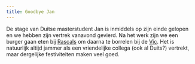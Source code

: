 ```yaml
---
title: Goodbye Jan
---
```

[1]: http://www.tripadvisor.co.uk/Restaurant_Review-g186533-d2637486-Reviews-Rascals_Bar_St_Andrews-St_Andrews_Fife_Scotland.html
[2]: http://www.vicstandrews.co.uk/

De stage van Duitse masterstudent Jan is inmiddels op zijn einde gelopen en we hebben zijn vertrek vanavond gevierd. Na het werk zijn we een burger gaan eten bij [Rascals][1] om daarna te borrelen bij de [Vic][2]. Het is natuurlijk altijd jammer als een vriendelijke collega (ook al Duits?) vertrekt, maar dergelijke festiviteiten maken veel goed.